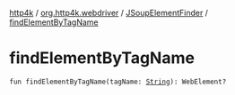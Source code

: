 [http4k](../../index.md) / [org.http4k.webdriver](../index.md) / [JSoupElementFinder](index.md) / [findElementByTagName](./find-element-by-tag-name.md)

# findElementByTagName

`fun findElementByTagName(tagName: `[`String`](https://kotlinlang.org/api/latest/jvm/stdlib/kotlin/-string/index.html)`): WebElement?`